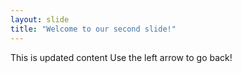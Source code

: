 ```yaml
---
layout: slide
title: "Welcome to our second slide!"
---
```

This is updated content
Use the left arrow to go back!

